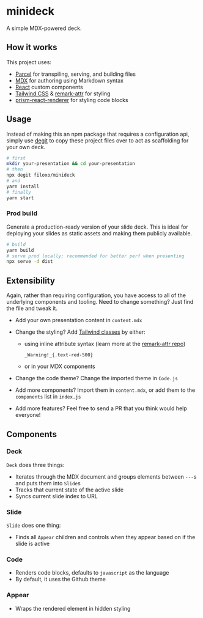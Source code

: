# minideck

A simple MDX-powered deck.

## How it works

This project uses:

- [Parcel](https://parceljs.org/) for transpiling, serving, and building files
- [MDX](https://mdxjs.com/) for authoring using Markdown syntax
- [React](https://reactjs.org/) custom components
- [Tailwind CSS](https://tailwindcss.com/) & [remark-attr](https://github.com/arobase-che/remark-attr#readme) for styling
- [prism-react-renderer](https://github.com/FormidableLabs/prism-react-renderer) for styling code blocks

## Usage

Instead of making this an npm package that requires a configuration api, simply use [degit](https://github.com/Rich-Harris/degit) to copy these project files over to act as scaffolding for your own deck.

```sh
# first
mkdir your-presentation && cd your-presentation
# then
npx degit filoxo/minideck
# and
yarn install
# finally
yarn start
```

### Prod build

Generate a production-ready version of your slide deck. This is ideal for deploying your slides as static assets and making them publicly available.

```sh
# build
yarn build
# serve prod locally; recommended for better perf when presenting
npx serve -d dist
```

## Extensibility

Again, rather than requiring configuration, you have access to all of the underlying components and tooling. Need to change something? Just find the file and tweak it.

- Add your own presentation content in `content.mdx`
- Change the styling? Add [Tailwind classes](https://nerdcave.com/tailwind-cheat-sheet) by either:

  - using inline attribute syntax (learn more at the [remark-attr repo](https://github.com/arobase-che/remark-attr#readme))

    `_Warning!_{.text-red-500}`

  - or in your MDX components

- Change the code theme? Change the imported theme in `Code.js`
- Add more components? Import them in `content.mdx`, or add them to the `components` list in `index.js`
- Add more features? Feel free to send a PR that you think would help everyone!

## Components

### Deck

`Deck` does three things:

- Iterates through the MDX document and groups elements between `---`s and puts them into `Slide`s
- Tracks that current state of the active slide
- Syncs current slide index to URL

### Slide

`Slide` does one thing:

- Finds all `Appear` children and controls when they appear based on if the slide is active

### Code

- Renders code blocks, defaults to `javascript` as the language
- By default, it uses the Github theme

### Appear

- Wraps the rendered element in hidden styling
